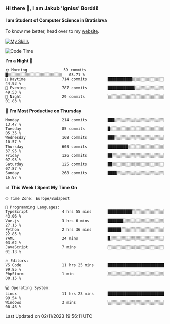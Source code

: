 ### Hi there 👋, I am Jakub 'igniss' Bordáš

#### I am Student of Computer Science in Bratislava
To know me better, head over to my [website](https://bordas.sk).

[![My Skills](https://skillicons.dev/icons?i=js,html,css,figma,svelte,java,kotlin,python,postgresql,typescript,nest,nodejs)](https://bordas.sk)


<!--START_SECTION:waka-->
![Code Time](http://img.shields.io/badge/Code%20Time-1%2C257%20hrs%2037%20mins-blue)

**I'm a Night 🦉** 

```text
🌞 Morning                59 commits          █░░░░░░░░░░░░░░░░░░░░░░░░   03.71 % 
🌆 Daytime                714 commits         ███████████░░░░░░░░░░░░░░   44.93 % 
🌃 Evening                787 commits         ████████████░░░░░░░░░░░░░   49.53 % 
🌙 Night                  29 commits          ░░░░░░░░░░░░░░░░░░░░░░░░░   01.83 % 
```
📅 **I'm Most Productive on Thursday** 

```text
Monday                   214 commits         ███░░░░░░░░░░░░░░░░░░░░░░   13.47 % 
Tuesday                  85 commits          █░░░░░░░░░░░░░░░░░░░░░░░░   05.35 % 
Wednesday                168 commits         ███░░░░░░░░░░░░░░░░░░░░░░   10.57 % 
Thursday                 603 commits         █████████░░░░░░░░░░░░░░░░   37.95 % 
Friday                   126 commits         ██░░░░░░░░░░░░░░░░░░░░░░░   07.93 % 
Saturday                 125 commits         ██░░░░░░░░░░░░░░░░░░░░░░░   07.87 % 
Sunday                   268 commits         ████░░░░░░░░░░░░░░░░░░░░░   16.87 % 
```


📊 **This Week I Spent My Time On** 

```text
🕑︎ Time Zone: Europe/Budapest

💬 Programming Languages: 
TypeScript               4 hrs 55 mins       ███████████░░░░░░░░░░░░░░   43.06 % 
Vue.js                   3 hrs 6 mins        ███████░░░░░░░░░░░░░░░░░░   27.15 % 
Python                   2 hrs 36 mins       ██████░░░░░░░░░░░░░░░░░░░   22.85 % 
YAML                     24 mins             █░░░░░░░░░░░░░░░░░░░░░░░░   03.62 % 
JavaScript               7 mins              ░░░░░░░░░░░░░░░░░░░░░░░░░   01.13 % 

🔥 Editors: 
VS Code                  11 hrs 25 mins      █████████████████████████   99.85 % 
PhpStorm                 1 min               ░░░░░░░░░░░░░░░░░░░░░░░░░   00.15 % 

💻 Operating System: 
Linux                    11 hrs 23 mins      █████████████████████████   99.54 % 
Windows                  3 mins              ░░░░░░░░░░░░░░░░░░░░░░░░░   00.46 % 
```


 Last Updated on 02/11/2023 19:56:11 UTC
<!--END_SECTION:waka-->
